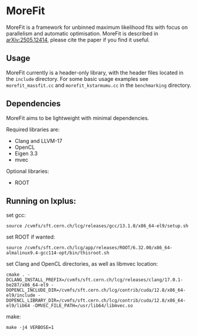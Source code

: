 # MoreFit

MoreFit is a framework for unbinned maximum likelihood fits with focus on parallelism and automatic optimisation. 
MoreFit is described in [arXiv:2505.12414](https://arxiv.org/abs/2505.12414), please cite the paper if you find it useful.

## Usage
MoreFit currently is a header-only library, with the header files located in the `include` directory. 
For some basic usage examples see `morefit_massfit.cc` and `morefit_kstarmumu.cc` in the `benchmarking` directory. 

## Dependencies
MoreFit aims to be lightweight with minimal dependencies. 

Required libraries are: 
* Clang and LLVM-17
* OpenCL
* Eigen 3.3
* mvec

Optional libraries:
* ROOT

## Running on lxplus:
set gcc:

`source /cvmfs/sft.cern.ch/lcg/releases/gcc/13.1.0/x86_64-el9/setup.sh`

set ROOT if wanted:

`source /cvmfs/sft.cern.ch/lcg/app/releases/ROOT/6.32.00/x86_64-almalinux9.4-gcc114-opt/bin/thisroot.sh`

set Clang and OpenCL directories, as well as libmvec location:

`cmake . -DCLANG_INSTALL_PREFIX=/cvmfs/sft.cern.ch/lcg/releases/clang/17.0.1-be287/x86_64-el9 -DOPENCL_INCLUDE_DIR=/cvmfs/sft.cern.ch/lcg/contrib/cuda/12.8/x86_64-el9/include -DOPENCL_LIBRARY_DIR=/cvmfs/sft.cern.ch/lcg/contrib/cuda/12.8/x86_64-el9/lib64 -DMVEC_FILE_PATH=/usr/lib64/libmvec.so`

make:

`make -j4 VERBOSE=1`
